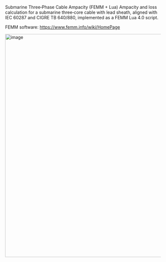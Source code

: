 Submarine Three‑Phase Cable Ampacity (FEMM + Lua)
Ampacity and loss calculation for a submarine three‑core cable with lead sheath, aligned with IEC 60287 and CIGRE TB 640/880, implemented as a FEMM Lua 4.0 script.

FEMM software: https://www.femm.info/wiki/HomePage

<img width="1128" height="725" alt="image" src="https://github.com/user-attachments/assets/68420df6-019b-400c-881e-e83cd685e327" />
